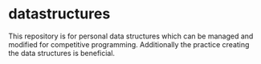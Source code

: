 # datastructures
This repository is for personal data structures which can be managed and modified for competitive programming. 
Additionally the practice creating the data structures is beneficial.
